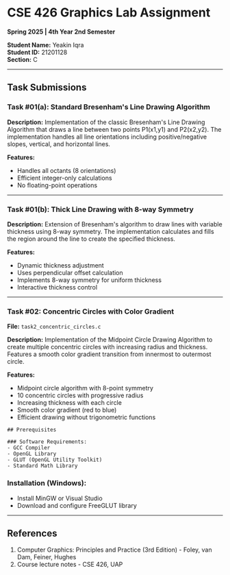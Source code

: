 # CSE 426 Graphics Lab Assignment
**Spring 2025 | 4th Year 2nd Semester**

**Student Name:** Yeakin Iqra  
**Student ID:** 21201128  
**Section:** C

---

## Task Submissions

### Task #01(a): Standard Bresenham's Line Drawing Algorithm

**Description:**
Implementation of the classic Bresenham's Line Drawing Algorithm that draws a line between two points P1(x1,y1) and P2(x2,y2). The implementation handles all line orientations including positive/negative slopes, vertical, and horizontal lines.

**Features:**
- Handles all octants (8 orientations)
- Efficient integer-only calculations
- No floating-point operations
---

### Task #01(b): Thick Line Drawing with 8-way Symmetry

**Description:**
Extension of Bresenham's algorithm to draw lines with variable thickness using 8-way symmetry. The implementation calculates and fills the region around the line to create the specified thickness.

**Features:**
- Dynamic thickness adjustment
- Uses perpendicular offset calculation
- Implements 8-way symmetry for uniform thickness
- Interactive thickness control
---

### Task #02: Concentric Circles with Color Gradient
**File:** `task2_concentric_circles.c`

**Description:**
Implementation of the Midpoint Circle Drawing Algorithm to create multiple concentric circles with increasing radius and thickness. Features a smooth color gradient transition from innermost to outermost circle.

**Features:**
- Midpoint circle algorithm with 8-point symmetry
- 10 concentric circles with progressive radius
- Increasing thickness with each circle
- Smooth color gradient (red to blue)
- Efficient drawing without trigonometric functions

```
## Prerequisites

### Software Requirements:
- GCC Compiler
- OpenGL Library
- GLUT (OpenGL Utility Toolkit)
- Standard Math Library

```

### Installation (Windows):
- Install MinGW or Visual Studio
- Download and configure FreeGLUT library
---

## References
1. Computer Graphics: Principles and Practice (3rd Edition) - Foley, van Dam, Feiner, Hughes
2. Course lecture notes - CSE 426, UAP
